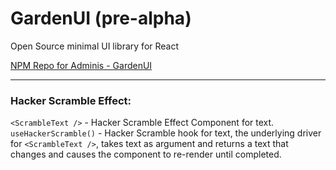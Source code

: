 # GardenUI (pre-alpha)

Open Source minimal UI library for React

[NPM Repo for Adminis - GardenUI](https://www.npmjs.com/package/adminis-gardenui)

---

### Hacker Scramble Effect:

`<ScrambleText />` - Hacker Scramble Effect Component for text.
`useHackerScramble()` - Hacker Scramble hook for text, the underlying driver for `<ScrambleText />`, takes text as argument and returns a text that changes and causes the component to re-render until completed.
